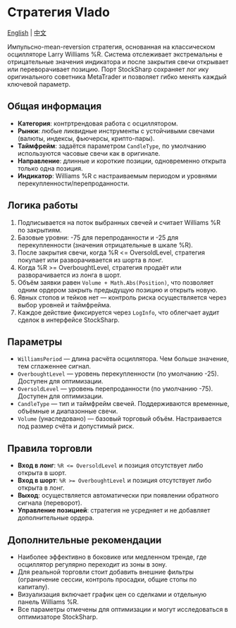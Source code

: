 # Стратегия Vlado
[English](README.md) | [中文](README_cn.md)

Импульсно-mean-reversion стратегия, основанная на классическом осцилляторе Larry Williams %R. Система отслеживает экстремальны
е отрицательные значения индикатора и после закрытия свечи открывает или переворачивает позицию. Порт StockSharp сохраняет лог
ику оригинального советника MetaTrader и позволяет гибко менять каждый ключевой параметр.

## Общая информация

- **Категория**: контртрендовая работа с осциллятором.
- **Рынки**: любые ликвидные инструменты с устойчивыми свечами (валюты, индексы, фьючерсы, крипто-пары).
- **Таймфрейм**: задаётся параметром `CandleType`, по умолчанию используются часовые свечи как в оригинале.
- **Направление**: длинные и короткие позиции, одновременно открыта только одна позиция.
- **Индикатор**: Williams %R с настраиваемым периодом и уровнями перекупленности/перепроданности.

## Логика работы

1. Подписывается на поток выбранных свечей и считает Williams %R по закрытиям.
2. Базовые уровни: -75 для перепроданности и -25 для перекупленности (значения отрицательные в шкале %R).
3. После закрытия свечи, когда %R <= OversoldLevel, стратегия покупает или разворачивается из шорта в лонг.
4. Когда %R >= OverboughtLevel, стратегия продаёт или разворачивается из лонга в шорт.
5. Объём заявки равен `Volume + Math.Abs(Position)`, что позволяет одним ордером закрыть предыдущую позицию и открыть новую.
6. Явных стопов и тейков нет — контроль риска осуществляется через выбор уровней и таймфрейма.
7. Каждое действие фиксируется через `LogInfo`, что облегчает аудит сделок в интерфейсе StockSharp.

## Параметры

- `WilliamsPeriod` — длина расчёта осциллятора. Чем больше значение, тем сглаженнее сигнал.
- `OverboughtLevel` — уровень перекупленности (по умолчанию -25). Доступен для оптимизации.
- `OversoldLevel` — уровень перепроданности (по умолчанию -75). Доступен для оптимизации.
- `CandleType` — тип и таймфрейм свечей. Поддерживаются временные, объёмные и диапазонные свечи.
- `Volume` (унаследовано) — базовый торговый объём. Настраивается под размер счёта и допустимый риск.

## Правила торговли

- **Вход в лонг**: `%R <= OversoldLevel` и позиция отсутствует либо открыта в шорт.
- **Вход в шорт**: `%R >= OverboughtLevel` и позиция отсутствует либо открыта в лонг.
- **Выход**: осуществляется автоматически при появлении обратного сигнала (переворот).
- **Управление позицией**: стратегия не усредняет и не добавляет дополнительные ордера.

## Дополнительные рекомендации

- Наиболее эффективно в боковике или медленном тренде, где осциллятор регулярно переходит из зоны в зону.
- Для реальной торговли стоит добавить внешние фильтры (ограничение сессии, контроль просадки, общие стопы по капиталу).
- Визуализация включает график цен со сделками и отдельную панель Williams %R.
- Все параметры отмечены для оптимизации и могут исследоваться в оптимизаторе StockSharp.
